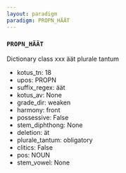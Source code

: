 ```yaml
---
layout: paradigm
paradigm: PROPN_HÄÄT
---
```

### ` PROPN_HÄÄT `

Dictionary class xxx äät plurale tantum
* kotus_tn: 18
* upos: PROPN
* suffix_regex: äät
* kotus_av: None
* grade_dir: weaken
* harmony: front
* possessive: False
* stem_diphthong: None
* deletion: ät
* plurale_tantum: obligatory
* clitics: False
* pos: NOUN
* stem_vowel: None
